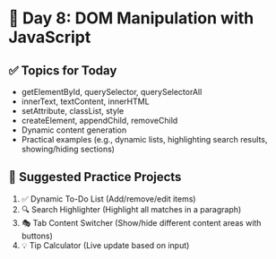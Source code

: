# 📅 Day 8: DOM Manipulation with JavaScript

## ✅ Topics for Today

- getElementById, querySelector, querySelectorAll
- innerText, textContent, innerHTML
- setAttribute, classList, style
- createElement, appendChild, removeChild
- Dynamic content generation
- Practical examples (e.g., dynamic lists, highlighting search results, showing/hiding sections)

## 🧪 Suggested Practice Projects

1. ✅ Dynamic To-Do List (Add/remove/edit items)
2. 🔍 Search Highlighter (Highlight all matches in a paragraph)
3. 🎭 Tab Content Switcher (Show/hide different content areas with buttons)
4. 💡 Tip Calculator (Live update based on input)
